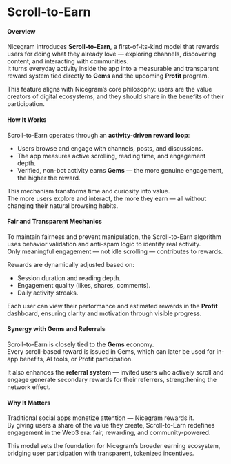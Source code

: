 # Scroll-to-Earn

#### Overview

Nicegram introduces **Scroll-to-Earn**, a first-of-its-kind model that rewards users for doing what they already love — exploring channels, discovering content, and interacting with communities.\
It turns everyday activity inside the app into a measurable and transparent reward system tied directly to **Gems** and the upcoming **Profit** program.

This feature aligns with Nicegram’s core philosophy: users are the value creators of digital ecosystems, and they should share in the benefits of their participation.

#### How It Works

Scroll-to-Earn operates through an **activity-driven reward loop**:

* Users browse and engage with channels, posts, and discussions.
* The app measures active scrolling, reading time, and engagement depth.
* Verified, non-bot activity earns **Gems** — the more genuine engagement, the higher the reward.

This mechanism transforms time and curiosity into value.\
The more users explore and interact, the more they earn — all without changing their natural browsing habits.

#### Fair and Transparent Mechanics

To maintain fairness and prevent manipulation, the Scroll-to-Earn algorithm uses behavior validation and anti-spam logic to identify real activity.\
Only meaningful engagement — not idle scrolling — contributes to rewards.

Rewards are dynamically adjusted based on:

* Session duration and reading depth.
* Engagement quality (likes, shares, comments).
* Daily activity streaks.

Each user can view their performance and estimated rewards in the **Profit** dashboard, ensuring clarity and motivation through visible progress.

#### Synergy with Gems and Referrals

Scroll-to-Earn is closely tied to the **Gems** economy.\
Every scroll-based reward is issued in Gems, which can later be used for in-app benefits, AI tools, or Profit participation.

It also enhances the **referral system** — invited users who actively scroll and engage generate secondary rewards for their referrers, strengthening the network effect.

#### Why It Matters

Traditional social apps monetize attention — Nicegram rewards it.\
By giving users a share of the value they create, Scroll-to-Earn redefines engagement in the Web3 era: fair, rewarding, and community-powered.

This model sets the foundation for Nicegram’s broader earning ecosystem, bridging user participation with transparent, tokenized incentives.
